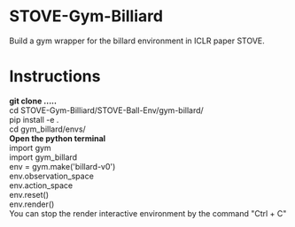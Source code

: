 # STOVE-Gym-Billiard
Build a gym wrapper for the billard environment in ICLR paper STOVE.

# Instructions
**git clone .....** <br>
cd STOVE-Gym-Billiard/STOVE-Ball-Env/gym-billard/ <br>
pip install -e . <br>
cd gym_billard/envs/  <br>
**Open the python terminal** <br>
import gym <br>
import gym_billard <br>
env = gym.make('billard-v0') <br>
env.observation_space <br>
env.action_space <br>
env.reset() <br>
env.render() <br>
You can stop the render interactive environment by the command "Ctrl + C" 
